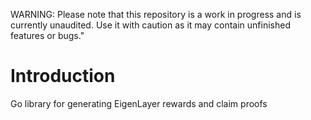 WARNING: Please note that this repository is a work in progress and is currently unaudited. Use it with caution as it may contain unfinished features or bugs."

# Introduction

Go library for generating EigenLayer rewards and claim proofs
